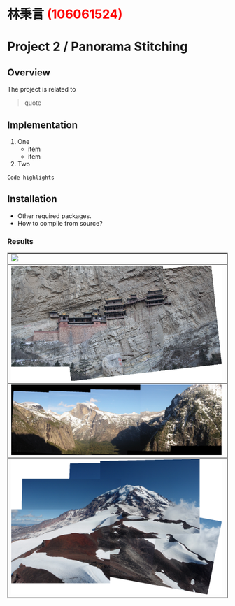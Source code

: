 # 林秉言 <span style="color:red">(106061524)</span>

# Project 2 / Panorama Stitching

## Overview
The project is related to 
> quote


## Implementation
1. One
	* item
	* item
2. Two

```
Code highlights
```

## Installation
* Other required packages.
* How to compile from source?

### Results

<table border=1>
<tr>
<td>
<img src="uttower_pano.png" width="99%"/>
</td>
</tr>

<tr>
<td>
<img src="Hanging_pano.png" width="99%"/>
</td>
</tr>

<tr>
<td>
<img src="ypano.png" width="99%"/>
</td>
</tr>

<tr>
<td>
<img src="pano.png" width="99%"/>
</td>
</tr>

</table>
